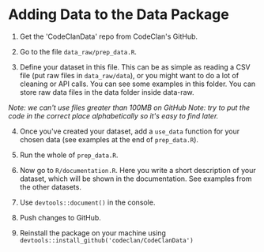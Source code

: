 # Adding Data to the Data Package

1. Get the 'CodeClanData' repo from CodeClan's GitHub.

2. Go to the file `data_raw/prep_data.R`.

3. Define your dataset in this file. This can be as simple as reading a CSV file (put raw files in `data_raw/data`), or you might want to do a lot of cleaning or API calls. You can see some examples in this folder. You can store raw data files in the data folder inside data-raw. 

*Note: we can't use files greater than 100MB on GitHub*
*Note: try to put the code in the correct place alphabetically so it's easy to find later.*

4. Once you've created your dataset, add a `use_data` function for your chosen data (see examples at the end of `prep_data.R`). 

5. Run the whole of `prep_data.R`.

6. Now go to `R/documentation.R`. Here you write a short description of your dataset, which will be shown in the documentation. See examples from the other datasets. 

7. Use `devtools::document()` in the console.

8. Push changes to GitHub. 

9. Reinstall the package on your machine using `devtools::install_github('codeclan/CodeClanData')`

